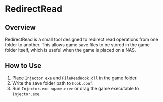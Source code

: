 # RedirectRead

## Overview

RedirectRead is a small tool designed to redirect read operations from one folder to another. This allows game save files to be stored in the game folder itself, which is useful when the game is placed on a NAS.

## How to Use

1. Place `Injector.exe` and `FileReadHook.dll` in the game folder.
2. Write the save folder path to `hook.conf`.
3. Run `Injector.exe <game.exe>` or drag the game executable to `Injector.exe`.
